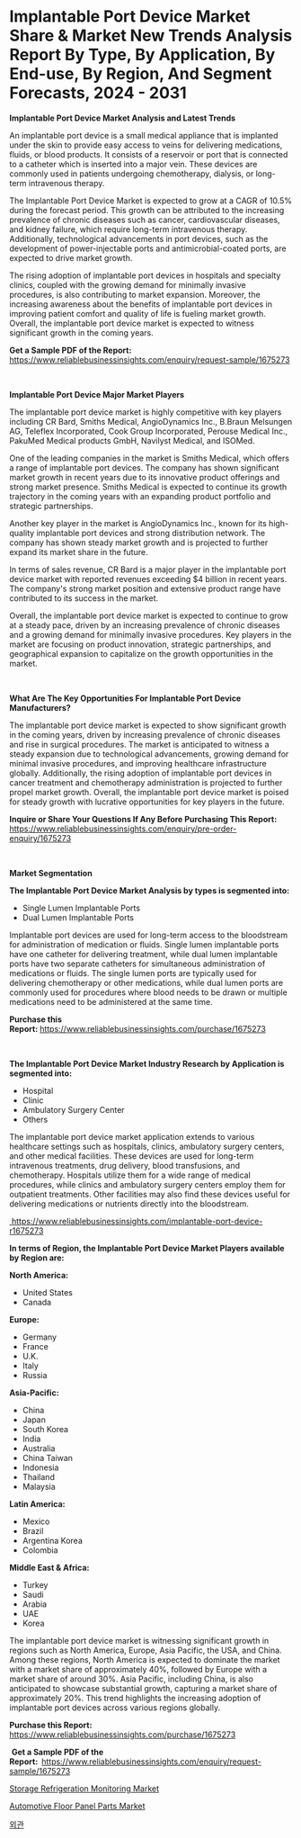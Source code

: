 <p><h1>Implantable Port Device Market Share & Market New Trends Analysis Report By Type, By Application, By End-use, By Region, And Segment Forecasts, 2024 - 2031</h1></p><p><strong>Implantable Port Device Market Analysis and Latest Trends</strong></p>
<p><p>An implantable port device is a small medical appliance that is implanted under the skin to provide easy access to veins for delivering medications, fluids, or blood products. It consists of a reservoir or port that is connected to a catheter which is inserted into a major vein. These devices are commonly used in patients undergoing chemotherapy, dialysis, or long-term intravenous therapy.</p><p>The Implantable Port Device Market is expected to grow at a CAGR of 10.5% during the forecast period. This growth can be attributed to the increasing prevalence of chronic diseases such as cancer, cardiovascular diseases, and kidney failure, which require long-term intravenous therapy. Additionally, technological advancements in port devices, such as the development of power-injectable ports and antimicrobial-coated ports, are expected to drive market growth.</p><p>The rising adoption of implantable port devices in hospitals and specialty clinics, coupled with the growing demand for minimally invasive procedures, is also contributing to market expansion. Moreover, the increasing awareness about the benefits of implantable port devices in improving patient comfort and quality of life is fueling market growth. Overall, the implantable port device market is expected to witness significant growth in the coming years.</p></p>
<p><strong>Get a Sample PDF of the Report:&nbsp;</strong> <a href="https://www.reliablebusinessinsights.com/enquiry/request-sample/1675273">https://www.reliablebusinessinsights.com/enquiry/request-sample/1675273</a></p>
<p>&nbsp;</p>
<p><strong>Implantable Port Device Major Market Players</strong></p>
<p><p>The implantable port device market is highly competitive with key players including CR Bard, Smiths Medical, AngioDynamics Inc., B.Braun Melsungen AG, Teleflex Incorporated, Cook Group Incorporated, Perouse Medical Inc., PakuMed Medical products GmbH, Navilyst Medical, and ISOMed. </p><p>One of the leading companies in the market is Smiths Medical, which offers a range of implantable port devices. The company has shown significant market growth in recent years due to its innovative product offerings and strong market presence. Smiths Medical is expected to continue its growth trajectory in the coming years with an expanding product portfolio and strategic partnerships.</p><p>Another key player in the market is AngioDynamics Inc., known for its high-quality implantable port devices and strong distribution network. The company has shown steady market growth and is projected to further expand its market share in the future.</p><p>In terms of sales revenue, CR Bard is a major player in the implantable port device market with reported revenues exceeding $4 billion in recent years. The company's strong market position and extensive product range have contributed to its success in the market.</p><p>Overall, the implantable port device market is expected to continue to grow at a steady pace, driven by an increasing prevalence of chronic diseases and a growing demand for minimally invasive procedures. Key players in the market are focusing on product innovation, strategic partnerships, and geographical expansion to capitalize on the growth opportunities in the market.</p></p>
<p>&nbsp;</p>
<p><strong>What Are The Key Opportunities For Implantable Port Device Manufacturers?</strong></p>
<p><p>The implantable port device market is expected to show significant growth in the coming years, driven by increasing prevalence of chronic diseases and rise in surgical procedures. The market is anticipated to witness a steady expansion due to technological advancements, growing demand for minimal invasive procedures, and improving healthcare infrastructure globally. Additionally, the rising adoption of implantable port devices in cancer treatment and chemotherapy administration is projected to further propel market growth. Overall, the implantable port device market is poised for steady growth with lucrative opportunities for key players in the future.</p></p>
<p><strong>Inquire or Share Your Questions If Any Before Purchasing This Report:</strong> <a href="https://www.reliablebusinessinsights.com/enquiry/pre-order-enquiry/1675273">https://www.reliablebusinessinsights.com/enquiry/pre-order-enquiry/1675273</a></p>
<p>&nbsp;</p>
<p><strong>Market Segmentation</strong></p>
<p><strong>The Implantable Port Device Market Analysis by types is segmented into:</strong></p>
<p><ul><li>Single Lumen Implantable Ports</li><li>Dual Lumen Implantable Ports</li></ul></p>
<p><p>Implantable port devices are used for long-term access to the bloodstream for administration of medication or fluids. Single lumen implantable ports have one catheter for delivering treatment, while dual lumen implantable ports have two separate catheters for simultaneous administration of medications or fluids. The single lumen ports are typically used for delivering chemotherapy or other medications, while dual lumen ports are commonly used for procedures where blood needs to be drawn or multiple medications need to be administered at the same time.</p></p>
<p><strong>Purchase this Report:&nbsp;</strong><a href="https://www.reliablebusinessinsights.com/purchase/1675273">https://www.reliablebusinessinsights.com/purchase/1675273</a></p>
<p>&nbsp;</p>
<p><strong>The Implantable Port Device Market Industry Research by Application is segmented into:</strong></p>
<p><ul><li>Hospital</li><li>Clinic</li><li>Ambulatory Surgery Center</li><li>Others</li></ul></p>
<p><p>The implantable port device market application extends to various healthcare settings such as hospitals, clinics, ambulatory surgery centers, and other medical facilities. These devices are used for long-term intravenous treatments, drug delivery, blood transfusions, and chemotherapy. Hospitals utilize them for a wide range of medical procedures, while clinics and ambulatory surgery centers employ them for outpatient treatments. Other facilities may also find these devices useful for delivering medications or nutrients directly into the bloodstream.</p></p>
<p><a href="https://www.reliablebusinessinsights.com/implantable-port-device-r1675273">&nbsp;https://www.reliablebusinessinsights.com/implantable-port-device-r1675273</a></p>
<p><strong>In terms of Region, the Implantable Port Device Market Players available by Region are:</strong></p>
<p>
    <p> <strong> North America: </strong>
        <ul>
            <li>United States</li>
            <li>Canada</li>
        </ul>
        </p> 
    <p> <strong> Europe: </strong>
        <ul>
            <li>Germany</li>
            <li>France</li>
            <li>U.K.</li>
            <li>Italy</li>
            <li>Russia</li>
        </ul>
        </p> 
    <p> <strong> Asia-Pacific: </strong>
        <ul>
            <li>China</li>
            <li>Japan</li>
            <li>South Korea</li>
            <li>India</li>
            <li>Australia</li>
            <li>China Taiwan</li>
            <li>Indonesia</li>
            <li>Thailand</li>
            <li>Malaysia</li>
        </ul>
        </p> 
    <p> <strong> Latin America: </strong>
        <ul>
            <li>Mexico</li>
            <li>Brazil</li>
            <li>Argentina Korea</li>
            <li>Colombia</li>
        </ul>
        </p> 
    <p> <strong> Middle East & Africa: </strong>
        <ul>
            <li>Turkey</li>
            <li>Saudi</li>
            <li>Arabia</li>
            <li>UAE</li>
            <li>Korea</li>
        </ul>
    </p>
    </p>
<p><p>The implantable port device market is witnessing significant growth in regions such as North America, Europe, Asia Pacific, the USA, and China. Among these regions, North America is expected to dominate the market with a market share of approximately 40%, followed by Europe with a market share of around 30%. Asia Pacific, including China, is also anticipated to showcase substantial growth, capturing a market share of approximately 20%. This trend highlights the increasing adoption of implantable port devices across various regions globally.</p></p>
<p><strong>Purchase this Report: </strong><a href="https://www.reliablebusinessinsights.com/purchase/1675273">https://www.reliablebusinessinsights.com/purchase/1675273</a></p>
<p>&nbsp;<strong>Get a Sample PDF of the Report:&nbsp;&nbsp;</strong><a href="https://www.reliablebusinessinsights.com/enquiry/request-sample/1675273">https://www.reliablebusinessinsights.com/enquiry/request-sample/1675273</a></p>
<p><strong></strong></p>
<p><p><a href="https://issuu.com/reportprime-2/docs/storage-refrigeration-monitoring-market-size-2030.">Storage Refrigeration Monitoring Market</a></p><p><a href="https://github.com/jeremySnyder277/Market-Research-Report-List-1/blob/main/automotive-floor-panel-parts-market.md">Automotive Floor Panel Parts Market</a></p><p><a href="https://github.com/vdhdwjyp90142/Market-Research-Report-List-3/blob/main/2753459185210.md">외관</a></p></p>